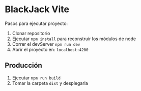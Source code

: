 # BlackJack Vite

Pasos para ejecutar proyecto:

1. Clonar repositorio
2. Ejecutar ```npm install``` para reconstruir los módulos de node
3. Correr el devServer ```npm run dev```
4. Abrir el proyecto en: ```localhost:4200```

## Producción

1. Ejecutar ```npm run build```
2. Tomar la carpeta ```dist``` y desplegarla